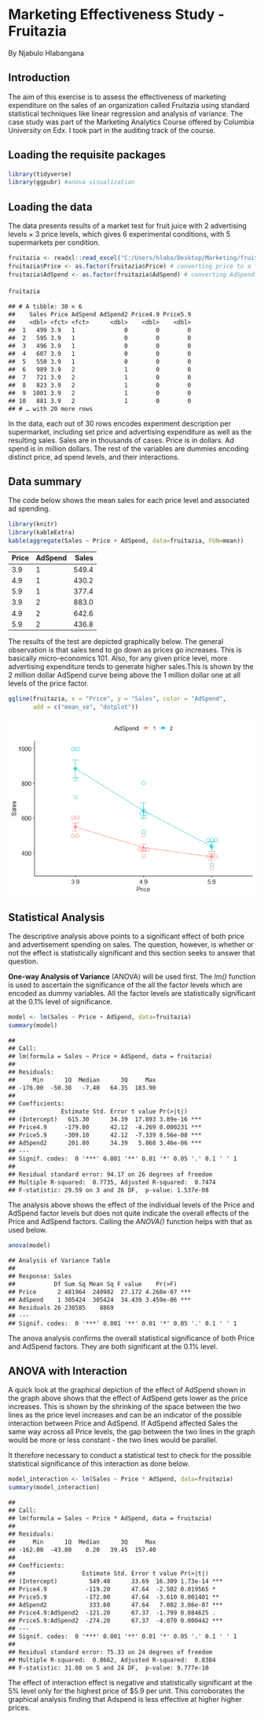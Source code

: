 Marketing Effectiveness Study - Fruitazia
================
By Njabulo Hlabangana

## Introduction

The aim of this exercise is to assess the effectiveness of marketing
expenditure on the sales of an organization called Fruitazia using
standard statistical techniques like linear regression and analysis of
variance. The case study was part of the Marketing Analytics Course
offered by Columbia University on Edx. I took part in the auditing track
of the course.

## Loading the requisite packages

``` r
library(tidyverse)
library(ggpubr) #anova visualization
```

## Loading the data

The data presents results of a market test for fruit juice with 2
advertising levels × 3 price levels, which gives 6 experimental
conditions, with 5 supermarkets per condition.

``` r
fruitazia <- readxl::read_excel("C:/Users/hlaba/Desktop/Marketing/fruitazia.xlsx")
fruitazia$Price <- as.factor(fruitazia$Price) # converting price to a factor 
fruitazia$AdSpend <- as.factor(fruitazia$AdSpend) # converting AdSpend into a factor

fruitazia
```

    ## # A tibble: 30 × 6
    ##    Sales Price AdSpend AdSpend2 Price4.9 Price5.9
    ##    <dbl> <fct> <fct>      <dbl>    <dbl>    <dbl>
    ##  1   499 3.9   1              0        0        0
    ##  2   595 3.9   1              0        0        0
    ##  3   496 3.9   1              0        0        0
    ##  4   607 3.9   1              0        0        0
    ##  5   550 3.9   1              0        0        0
    ##  6   989 3.9   2              1        0        0
    ##  7   721 3.9   2              1        0        0
    ##  8   823 3.9   2              1        0        0
    ##  9  1001 3.9   2              1        0        0
    ## 10   881 3.9   2              1        0        0
    ## # … with 20 more rows

In the data, each out of 30 rows encodes experiment description per
supermarket, including set price and advertising expenditure as well as
the resulting sales. Sales are in thousands of cases. Price is in
dollars. Ad spend is in million dollars. The rest of the variables are
dummies encoding distinct price, ad spend levels, and their
interactions.

## Data summary

The code below shows the mean sales for each price level and associated
ad spending.

``` r
library(knitr)
library(kableExtra)
kable(aggregate(Sales ~ Price + AdSpend, data=fruitazia, FUN=mean))
```

<table>
<thead>
<tr>
<th style="text-align:left;">
Price
</th>
<th style="text-align:left;">
AdSpend
</th>
<th style="text-align:right;">
Sales
</th>
</tr>
</thead>
<tbody>
<tr>
<td style="text-align:left;">
3.9
</td>
<td style="text-align:left;">
1
</td>
<td style="text-align:right;">
549.4
</td>
</tr>
<tr>
<td style="text-align:left;">
4.9
</td>
<td style="text-align:left;">
1
</td>
<td style="text-align:right;">
430.2
</td>
</tr>
<tr>
<td style="text-align:left;">
5.9
</td>
<td style="text-align:left;">
1
</td>
<td style="text-align:right;">
377.4
</td>
</tr>
<tr>
<td style="text-align:left;">
3.9
</td>
<td style="text-align:left;">
2
</td>
<td style="text-align:right;">
883.0
</td>
</tr>
<tr>
<td style="text-align:left;">
4.9
</td>
<td style="text-align:left;">
2
</td>
<td style="text-align:right;">
642.6
</td>
</tr>
<tr>
<td style="text-align:left;">
5.9
</td>
<td style="text-align:left;">
2
</td>
<td style="text-align:right;">
436.8
</td>
</tr>
</tbody>
</table>

The results of the test are depicted graphically below. The general
observation is that sales tend to go down as prices go increases. This
is basically micro-economics 101. Also, for any given price level, more
advertising expenditure tends to generate higher sales.This is shown by
the 2 million dollar AdSpend curve being above the 1 million dollar one
at all levels of the price factor.

``` r
ggline(fruitazia, x = "Price", y = "Sales", color = "AdSpend",
       add = c("mean_se", "dotplot"))
```

![](Advertising-Effectiveness_files/figure-gfm/unnamed-chunk-4-1.png)<!-- -->

## Statistical Analysis

The descriptive analysis above points to a significant effect of both
price and advertisement spending on sales. The question, however, is
whether or not the effect is statistically significant and this section
seeks to answer that question.

**One-way Analysis of Variance** (ANOVA) will be used first. The *lm()*
function is used to ascertain the significance of the all the factor
levels which are encoded as dummy variables. All the factor levels are
statistically significant at the 0.1% level of significance.

``` r
model <- lm(Sales ~ Price + AdSpend, data=fruitazia)
summary(model)
```

    ## 
    ## Call:
    ## lm(formula = Sales ~ Price + AdSpend, data = fruitazia)
    ## 
    ## Residuals:
    ##     Min      1Q  Median      3Q     Max 
    ## -176.00  -50.38   -7.40   64.35  183.90 
    ## 
    ## Coefficients:
    ##             Estimate Std. Error t value Pr(>|t|)    
    ## (Intercept)   615.30      34.39  17.893 3.89e-16 ***
    ## Price4.9     -179.80      42.12  -4.269 0.000231 ***
    ## Price5.9     -309.10      42.12  -7.339 8.56e-08 ***
    ## AdSpend2      201.80      34.39   5.868 3.46e-06 ***
    ## ---
    ## Signif. codes:  0 '***' 0.001 '**' 0.01 '*' 0.05 '.' 0.1 ' ' 1
    ## 
    ## Residual standard error: 94.17 on 26 degrees of freedom
    ## Multiple R-squared:  0.7735, Adjusted R-squared:  0.7474 
    ## F-statistic: 29.59 on 3 and 26 DF,  p-value: 1.537e-08

The analysis above shows the effect of the individual levels of the
Price and AdSpend factor levels but does not quite indicate the overall
effects of the Price and AdSpend factors. Calling the *ANOVA()* function
helps with that as used below.

``` r
anova(model)
```

    ## Analysis of Variance Table
    ## 
    ## Response: Sales
    ##           Df Sum Sq Mean Sq F value    Pr(>F)    
    ## Price      2 481964  240982  27.172 4.268e-07 ***
    ## AdSpend    1 305424  305424  34.439 3.459e-06 ***
    ## Residuals 26 230585    8869                      
    ## ---
    ## Signif. codes:  0 '***' 0.001 '**' 0.01 '*' 0.05 '.' 0.1 ' ' 1

The anova analysis confirms the overall statistical significance of both
Price and AdSpend factors. They are both significant at the 0.1% level.

## ANOVA with Interaction

A quick look at the graphical depiction of the effect of AdSpend shown
in the graph above shows that the effect of AdSpend gets lower as the
price increases. This is shown by the shrinking of the space between the
two lines as the price level increases and can be an indicator of the
possible interaction between Price and AdSpend. If AdSpend affected
Sales the same way across all Price levels, the gap between the two
lines in the graph would be more or less constant - the two lines would
be parallel.

It therefore necessary to conduct a statistical test to check for the
possible statistical significance of this interaction as done below.

``` r
model_interaction <- lm(Sales ~ Price * AdSpend, data=fruitazia)
summary(model_interaction)
```

    ## 
    ## Call:
    ## lm(formula = Sales ~ Price * AdSpend, data = fruitazia)
    ## 
    ## Residuals:
    ##     Min      1Q  Median      3Q     Max 
    ## -162.00  -43.80    0.20   39.45  157.40 
    ## 
    ## Coefficients:
    ##                   Estimate Std. Error t value Pr(>|t|)    
    ## (Intercept)         549.40      33.69  16.309 1.73e-14 ***
    ## Price4.9           -119.20      47.64  -2.502 0.019565 *  
    ## Price5.9           -172.00      47.64  -3.610 0.001401 ** 
    ## AdSpend2            333.60      47.64   7.002 3.06e-07 ***
    ## Price4.9:AdSpend2  -121.20      67.37  -1.799 0.084625 .  
    ## Price5.9:AdSpend2  -274.20      67.37  -4.070 0.000442 ***
    ## ---
    ## Signif. codes:  0 '***' 0.001 '**' 0.01 '*' 0.05 '.' 0.1 ' ' 1
    ## 
    ## Residual standard error: 75.33 on 24 degrees of freedom
    ## Multiple R-squared:  0.8662, Adjusted R-squared:  0.8384 
    ## F-statistic: 31.08 on 5 and 24 DF,  p-value: 9.777e-10

The effect of interaction effect is negative and statistically
significant at the 5% level only for the highest price of $5.9 per unit.
This corroborates the graphical analysis finding that Adspend is less
effective at higher higher prices.
